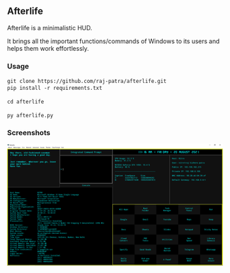 ## Afterlife

Afterlife is a minimalistic HUD.

It brings all the important functions/commands of Windows to its users and helps them work effortlessly.

### Usage
```
git clone https://github.com/raj-patra/afterlife.git
pip install -r requirements.txt

cd afterlife

py afterlife.py
```

### Screenshots
![image](static/afterlife.png "HUD")
